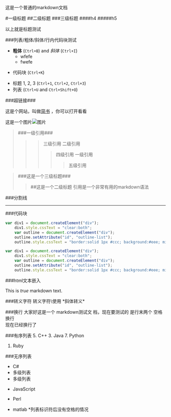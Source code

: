 这是一个普通的markdown文档

#一级标题
##二级标题
###三级标题
####h4
#####h5

以上就是标题测试

###列表/粗体/斜体/行内代码块测试
- **粗体** (`Ctrl+B`) and *斜体* (`Ctrl+I`)
  - wfefe
  - fwefe
* 代码块 (`Ctrl+K`)
- 标题 1, 2, 3 (`Ctrl+1`, `Ctrl+2`, `Ctrl+3`)
- 列表 (`Ctrl+U` and `Ctrl+Shift+O`)

###超链接###

这是个网站，叫做[简书](http://www.jianshu.com "jianshu") ，你可以打开看看

这是一个图片![图片](http://img1.3lian.com/2015/w7/85/d/101.jpg "图片,标题")

>###一级引用###
>>>三级引用
>>二级引用
>>>>四级引用
>一级引用
>>>>>五级引用

>###这是一个三级标题###
>>##这是一个二级标题
引用是一个非常有用的markdown语法

###分割线
******


###代码块
```js
var div1 = document.createElement("div");    
    div1.style.cssText = "clear:both";
    var outline = document.createElement("div");
    outline.setAttribute("id", "outline-list");
    outline.style.cssText = "border:solid 1px #ccc; background:#eee; min-width:200px;padding:4px 10px;
```

```js
var div1 = document.createElement("div");
    div1.style.cssText = "clear:both";
    var outline = document.createElement("div");
    outline.setAttribute("id", "outline-list");
    outline.style.cssText = "border:solid 1px #ccc; background:#eee; min-width:200px;padding:4px 10px;
```

###html文本嵌入
<div>

<p>This is <em>true</em> markdown text.</p>

</div>

###转义字符
转义字符\使用
\*斜体转义\*

###换行
大家好这是一个
markdown测试文
档，现在要测试的
是行末两个
空格换行  
现在已经换行了

###有序列表
5. C++
3. Java
7. Python
1. Ruby

###无序列表
*  C#
 * 多级列表
 * 多级列表
+ JavaScript
-  Perl
* matlab
*列表标识符后没有空格的情况